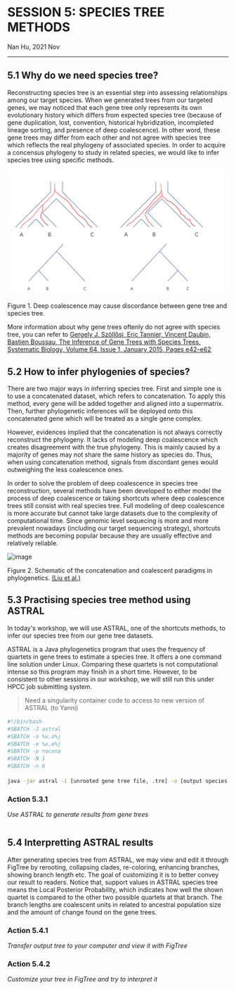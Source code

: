 # SESSION 5: SPECIES TREE METHODS
Nan Hu, 2021 Nov

---

## 5.1 Why do we need species tree?
Reconstructing species tree is an essential step into assessing relationships among our target species. When we generated trees from our targeted genes, we may noticed that each gene tree only represents its own evolutionary history which differs from expected species tree (because of gene duplication, lost, convention, historical hybridization, incompleted lineage sorting, and presence of deep coalescence). In other word, these gene trees may differ from each other and not agree with species tree which reflects the real phylogeny of associated species. In order to acquire a concensus phylogeny to study in related species, we would like to infer species tree using specific methods.

![Figure1DeepCoalescence](https://github.com/gudusanjiao/targetseqphylo/blob/main/miscellaneous/pic2.png "Fig1")

Figure 1. Deep coalescence may cause discordance between gene tree and species tree.

More information about why gene trees oftenly do not agree with species tree, you can refer to [Gergely J. Szöllősi, Eric Tannier, Vincent Daubin, Bastien Boussau, The Inference of Gene Trees with Species Trees, Systematic Biology, Volume 64, Issue 1, January 2015, Pages e42–e62](https://doi.org/10.1093/sysbio/syu048)
## 5.2 How to infer phylogenies of species?
There are two major ways in inferring species tree. First and simple one is to use a concatenated dataset, which refers to concatenation. To apply this method, every gene will be added together and aligned into a supermatrix. Then, further phylogenetic inferences will be deployed onto this concatenated gene which will be treated as a single gene complex. 

However, evidences implied that the concatenation is not always correctly reconstruct the phylogeny. It lacks of modeling deep coalescence which creates disagreement with the true phylogeny. This is mainly caused by a majority of genes may not share the same history as species do. Thus, when using concatenation method, signals from discordant genes would outweighing the less coalescence ones.

In order to solve the problem of deep coalescence in species tree reconstruction, several methods have been developed to either model the process of deep coalescence or taking shortcuts where deep coalescence trees still consist with real species tree. Full modeling of deep coalescence is more accurate but cannot take large datasets due to the complexity of computational time. Since genomic level sequecing is more and more prevalent nowadays (including our target sequencing strategy), shortcuts methods are becoming popular because they are usually effective and relatively reliable.

![image](https://user-images.githubusercontent.com/16470742/143940257-bec4517c-f3df-4b03-8e38-fc6239745896.png)

Figure 2. Schematic of the concatenation and coalescent paradigms in phylogenetics. [(Liu et al.)](https://nyaspubs.onlinelibrary.wiley.com/doi/full/10.1111/nyas.12747)

## 5.3 Practising species tree method using ASTRAL
In today's workshop, we will use ASTRAL, one of the shortcuts methods, to infer our species tree from our gene tree datasets. 

ASTRAL is a Java phylogenetics program that uses the frequency of quartets in gene trees to estimate a species tree. It offers a one command line solution under Linux. Comparing these quartets is not computational intense so this program may finish in a short time. However, to be consistent to other sessions in our workshop, we will still run this under HPCC job submitting system.
> Need a singularity container code to access to new version of ASTRAL (to Yanni)
```bash
#!/bin/bash
#SBATCH -J astral
#SBATCH -o %x.o%j
#SBATCH -e %x.e%j
#SBATCH -p nocona
#SBATCH -N 1
#SBATCH -n 6

java -jar astral -i [unrooted gene tree file, .tre] -o [output species tree file, .tre]
```

### Action 5.3.1
*Use ASTRAL to generate results from gene trees*
```

```

## 5.4 Interpretting ASTRAL results
After generating species tree from ASTRAL, we may view and edit it through FigTree by rerooting, collapsing clades, re-coloring, enhancing branches, showing branch length etc. The goal of customizing it is to better convey our result to readers. Notice that, support values in ASTRAL species tree means the Local Posterior Probability, which indicates how well the shown quartet is compared to the other two possible quartets at that branch. The branch lengths are coalescent units in related to ancestral population size and the amount of change found on the gene trees.

### Action 5.4.1
*Transfer output tree to your computer and view it with FigTree*

### Action 5.4.2
*Customize your tree in FigTree and try to interpret it*


